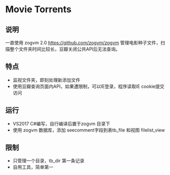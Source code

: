 Movie Torrents
==============

说明
---------------

一直使用 zogvm 2.0 <https://github.com/zogvm/zogvm> 管理电影种子文件，扫描整个文件夹时间比较长，豆瓣关闭公共API后无法查询。


特点
--------

- 监视文件夹，即刻处理新添加文件
- 使用豆瓣查询页面内API，如果遭限制，可以IE登录，程序读取IE cookie提交访问


运行
---------

- VS2017 C#编写，自行编译后置于zogvm 目录下
- 使用 zogvm 数据库，添加 seecomment字段到表tb_file 和视图 filelist_view

限制
-------

- 只管理一个目录，tb_dir 第一条记录
- 自用工具，简单第一

